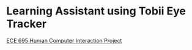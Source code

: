 # Learning Assistant using Tobii Eye Tracker
[ECE 695 Human Computer Interaction Project](https://drive.google.com/open?id=1wHmS4GAB01TC_lRAX0QIfpnxhlvunifO)

